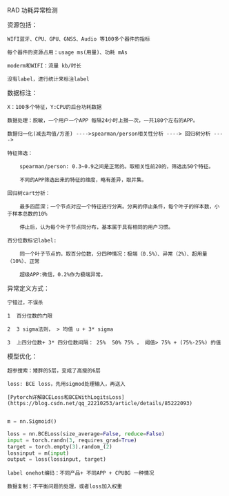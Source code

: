 RAD  功耗异常检测

资源包括：

	WIFI蓝牙、CPU、GPU、GNSS、Audio 等100多个器件的指标

	每个器件的资源占用：usage ms(用量)、功耗 mAs

	moderm和WIFI：流量 kb/时长
	
	没有label，进行统计来标注label
	
数据标注：

	X：100多个特征，Y:CPU的后台功耗数据
	
	数据处理：脱敏，一个用户一个APP 每隔24小时上报一次，一共180个左右的APP。
	
	数据归一化(减去均值/方差) ---->spearman/person相关性分析 ----> 回归树分析 ---->
	
	特征筛选：
	
		spearman/person: 0.3~0.9之间是正常的。取相关性前20的，筛选出50个特征。
		
		不同的APP筛选出来的特征的维度，略有差异，取并集。
			
	回归树cart分析：
	
		最多四层深；一个节点对应一个特征进行分离。分离的停止条件，每个叶子的样本数，小于样本总数的10%
		
		停止后，认为每个叶子节点同分布，基本属于具有相同的用户习惯。
		
	百分位数标记label:
		
		同一个叶子节点的，取百分位数，分四种情况：极端（0.5%）、异常（2%）、超用量（10%）、正常
		
		超级APP:微信，0.2%作为极端异常。

异常定义方式：

	宁错过，不误杀
	
	1  百分位数的门限
	
	2  3 sigma法则， > 均值 u + 3* sigma
	
    3  上四分位数+ 3* 四分位数间隔： 25%  50% 75% ， 阈值> 75% + (75%-25%) 的值
	
模型优化：

	超参搜索：矮胖的5层，变成了高瘦的6层
	
	loss: BCE loss，先用sigmod处理输入，再送入
	
	[Pytorch详解BCELoss和BCEWithLogitsLoss](https://blog.csdn.net/qq_22210253/article/details/85222093)
	
``` python

m = nn.Sigmoid()

loss = nn.BCELoss(size_average=False, reduce=False)
input = torch.randn(3, requires_grad=True)
target = torch.empty(3).random_(2)
lossinput = m(input)
output = loss(lossinput, target)
```	

	label onehot编码：不同产品+ 不同APP + CPUBG 一种情况
	
	数据复制：不平衡问题的处理，或者loss加入权重
	

